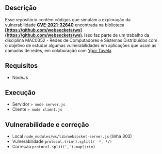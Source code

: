 
## Descrição
Esse repositório contém códigos que simulam a exploração da vulnerabilidade **[CVE-2021-32640](https://cve.mitre.org/cgi-bin/cvename.cgi?name=CVE-2021-32640)** encontrada na biblioteca **[https://github.com/websockets/ws](https://github.com/websockets/ws)**. Isso faz parte de um trabalho da disciplina MAC0352 - Redes de Computadores e Sistemas Distribuídos com o objetivo de estudar algumas vulnerabilidades em aplicações que usam as camadas de redes, em colaboração com [Ygor Tavela](https://github.com/ygortavela).
## Requisitos
- NodeJs
## Execução

- Servidor
	`> node server.js`
- Cliente
	`> node client.js`

## Vulnerabilidade e correção

- Local
		`node_modules/ws/lib/websocket-server.js` (linha 303)
- Vulnerabilidade
		`protocol.trim().split(/  *, */)`
- Correção
		`protocol.split(',').map(trim)`